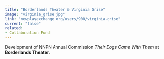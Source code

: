 ```yaml
---
title: "Borderlands Theater & Virginia Grise"
image: "virginia_grise.jpg"
link: "newplayexchange.org/users/900/virginia-grise"
current: "false"
related:
- Collaboration Fund
---
```


Development of NNPN Annual Commission *Their Dogs Came With Them* at **Borderlands Theater**.

